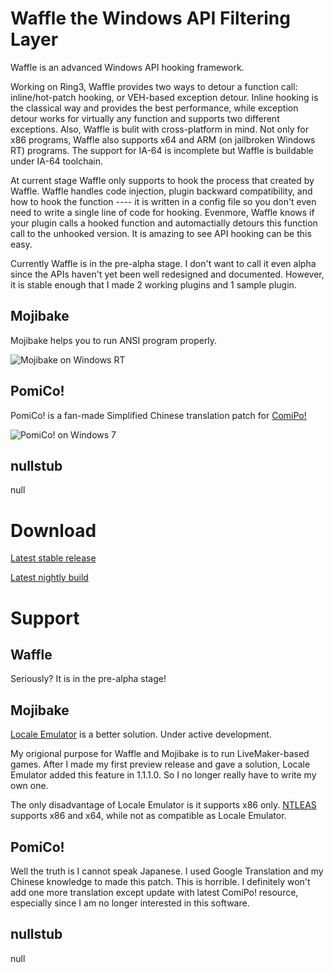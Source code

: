 Waffle the Windows API Filtering Layer
======================================

Waffle is an advanced Windows API hooking framework. 

Working on Ring3, Waffle provides two ways to detour a function call: inline/hot-patch hooking, or VEH-based exception detour. Inline hooking is the classical way and provides the best performance, while exception detour works for virtually any function and supports two different exceptions. Also, Waffle is bulit with cross-platform in mind. Not only for x86 programs, Waffle also supports x64 and ARM (on jailbroken Windows RT) programs. The support for IA-64 is incomplete but Waffle is buildable under IA-64 toolchain.

At current stage Waffle only supports to hook the process that created by Waffle. Waffle handles code injection, plugin backward compatibility, and how to hook the function ---- it is written in a config file so you don't even need to write a single line of code for hooking. Evenmore, Waffle knows if your plugin calls a hooked function and automactially detours this function call to the unhooked version. It is amazing to see API hooking can be this easy.

Currently Waffle is in the pre-alpha stage. I don't want to call it even alpha since the APIs haven't yet been well redesigned and documented. However, it is stable enough that I made 2 working plugins and 1 sample plugin.

Mojibake
--------

Mojibake helps you to run ANSI program properly.

![Mojibake on Windows RT](http://ww1.sinaimg.cn/large/6ddd8e3dgw1efdlk7mtclj211y0lctfd.jpg)

PomiCo!
-------

PomiCo! is a fan-made Simplified Chinese translation patch for [ComiPo!](http://www.comipo.com/en/index.html)

![PomiCo! on Windows 7](http://ww3.sinaimg.cn/large/6ddd8e3dgw1eflwb9c4gzj20sh0ivad8.jpg)

nullstub
--------

null

Download
========

[Latest stable release](https://github.com/MakiseKurisu/WaffleNightly/releases)

[Latest nightly build](https://github.com/MakiseKurisu/WaffleNightly/archive/master.zip)

Support
=======

Waffle
------

Seriously? It is in the pre-alpha stage!

Mojibake
--------

[Locale Emulator](https://github.com/xupefei/Locale-Emulator) is a better solution. Under active development.

My origional purpose for Waffle and Mojibake is to run LiveMaker-based games. After I made my first preview release and gave a solution, Locale Emulator added this feature in 1.1.1.0. So I no longer really have to write my own one.

The only disadvantage of Locale Emulator is it supports x86 only. [NTLEAS](https://ntlea.codeplex.com/) supports x86 and x64, while not as compatible as Locale Emulator.

PomiCo!
-------

Well the truth is I cannot speak Japanese. I used Google Translation and my Chinese knowledge to made this patch. This is horrible. I definitely won't add one more translation except update with latest ComiPo! resource, especially since I am no longer interested in this software.

nullstub
--------

null
